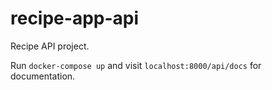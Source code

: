 # recipe-app-api
Recipe API project.

Run `docker-compose up` and visit `localhost:8000/api/docs` for documentation.
